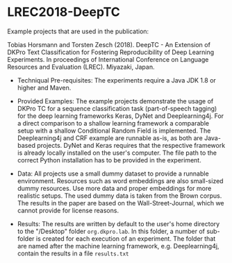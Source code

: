 # LREC2018-DeepTC

Example projects that are used in the publication:

Tobias Horsmann and Torsten Zesch (2018). DeepTC - An Extension of DKPro Text Classification for Fostering Reproducibility of Deep Learning Experiments. In proceedings of International Conference on Language Resources and Evaluation (LREC). Miyazaki, Japan.

* Techniqual Pre-requisites: The experiments require a Java JDK 1.8 or higher and Maven. 

* Provided Examples:
The example projects demonstrate the usage of DKPro TC for a sequence classification task (part-of-speech tagging) for the deep learning frameworks Keras, DyNet and Deeplearning4j. For a direct comparison to a shallow learning framework a comparable setup with a shallow Conditional Random Field is implemented.
The Deeplearning4j and CRF example are runnable as-is, as both are Java-based projects. DyNet and Keras requires that the respective framework is already locally installed on the user's computer. The file path to the correct Python installation has to be provided in the experiment.

* Data: All projects use a small dummy dataset to provide a runnable environment. Resources such as word embeddings are also small-sized dummy resources. Use more data and proper embeddings for more realistic setups. The used dummy data is taken from the Brown corpus. The results in the paper are based on the Wall-Street-Journal, which we cannot provide for license reasons. 

* Results: 
The results are written by default to the user's home directory to the "/Desktop" folder `org.dkpro.lab`. In this folder, a number of sub-folder is created for each execution of an experiment. The folder that are named after the machine learning framework, e.g. Deeplearning4j, contain the results in a file `results.txt`
